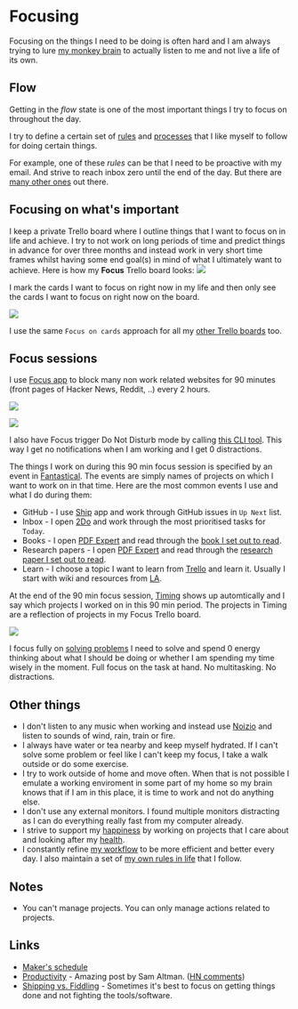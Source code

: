 # Focusing
Focusing on the things I need to be doing is often hard and I am always trying to lure [my monkey brain](https://waitbutwhy.com/2013/10/why-procrastinators-procrastinate.html) to actually listen to me and not live a life of its own.

## Flow
Getting in the _flow_ state is one of the most important things I try to focus on throughout the day.

I try to define a certain set of [rules](rules.md) and [processes](processes.md) that I like myself to follow for doing certain things.

For example, one of these _rules_ can be that I need to be proactive with my email. And strive to reach inbox zero until the end of the day. But there are [many other ones](rules.md) out there.

## Focusing on what's important
I keep a private Trello board where I outline things that I want to focus on in life and achieve. I try to not work on long periods of time and predict things in advance for over three months and instead work in very short time frames whilst having some end goal(s) in mind of what I ultimately want to achieve. Here is how my __Focus__ Trello board looks:
![](https://i.imgur.com/J0khRPe.jpg)

I mark the cards I want to focus on right now in my life and then only see the cards I want to focus on right now on the board.

![](https://i.imgur.com/CSLrUkg.png)

I use the same `Focus on cards` approach for all my [other Trello boards](../sharing/my-trello.md) too.

## Focus sessions
I use [Focus app](https://heyfocus.com) to block many non work related websites for 90 minutes (front pages of Hacker News, Reddit, ..) every 2 hours.

![](https://i.imgur.com/OwIlq6v.png)

![](https://i.imgur.com/OsAazBy.png)

I also have Focus trigger Do Not Disturb mode by calling [this CLI tool](https://github.com/sindresorhus/do-not-disturb-cli). This way I get no notifications when I am working and I get 0 distractions.

The things I work on during this 90 min focus session is specified by an event in [Fantastical](../macOS/apps/fantastical.md). The events are simply names of projects on which I want to work on in that time. Here are the most common events I use and what I do during them:
- GitHub - I use [Ship](https://www.realartists.com/index.html) app and work through GitHub issues in `Up Next` list.
- Inbox - I open [2Do](../macOS/apps/2do.md) and work through the most prioritised tasks for `Today`.
- Books - I open [PDF Expert](https://pdfexpert.com/) and read through the [book I set out to read](https://trello.com/b/MOrnm2aN).
- Research papers - I open [PDF Expert](https://pdfexpert.com/) and read through the [research paper I set out to read](https://trello.com/b/EKl1Ie3q).
- Learn - I choose a topic I want to learn from [Trello](https://trello.com/b/cu32qF3q) and learn it. Usually I start with wiki and resources from [LA](../projects/learn-anything.md).

At the end of the 90 min focus session, [Timing](../macOS/apps/timing.md) shows up automtically and I say which projects I worked on in this 90 min period. The projects in Timing are a reflection of projects in my Focus Trello board.

![](https://i.imgur.com/ralsO5H.png)

I focus fully on [solving problems](../research/solving-problems.md) I need to solve and spend 0 energy thinking about what I should be doing or whether I am spending my time wisely in the moment. Full focus on the task at hand. No multitasking. No distractions.

## Other things
- I don't listen to any music when working and instead use [Noizio](http://noiz.io/) and listen to sounds of wind, rain, train or fire.
- I always have water or tea nearby and keep myself hydrated. If I can't solve some problem or feel like I can't keep my focus, I take a walk outside or do some exercise.
- I try to work outside of home and move often. When that is not possible I emulate a working enviroment in some part of my home so my brain knows that if I am in this place, it is time to work and not do anything else.
- I don't use any external monitors. I found multiple monitors distracting as I can do everything really fast from my computer already.
- I strive to support my [happiness](../life/happiness.md) by working on projects that I care about and looking after my [health](../health/health.md).
- I constantly refine [my workflow](../sharing/my-workflow.md) to be more efficient and better every day. I also maintain a set of [my own rules in life](rules.md) that I follow.

## Notes
- You can't manage projects. You can only manage actions related to projects.

## Links
- [Maker's schedule](http://www.paulgraham.com/makersschedule.html)
- [Productivity](https://blog.samaltman.com/productivity) - Amazing post by Sam Altman. ([HN comments](https://news.ycombinator.com/item?id=16802530))
- [Shipping vs. Fiddling](https://medium.com/@okonetchnikov/shipping-vs-fiddling-74e27e61e0c1) - Sometimes it's best to focus on getting things done and not fighting the tools/software.